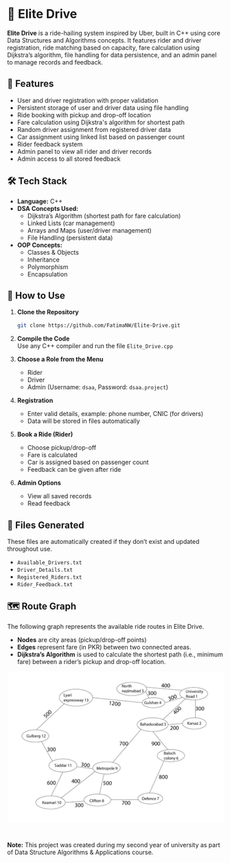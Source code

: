 # 🚗 Elite Drive
**Elite Drive** is a ride-hailing system inspired by Uber, built in C++ using core Data Structures and Algorithms concepts. It features rider and driver registration, ride matching based on capacity, fare calculation using Dijkstra’s algorithm, file handling for data persistence, and an admin panel to manage records and feedback.

## 🚀 Features

- User and driver registration with proper validation  
- Persistent storage of user and driver data using file handling  
- Ride booking with pickup and drop-off location  
- Fare calculation using Dijkstra's algorithm for shortest path  
- Random driver assignment from registered driver data  
- Car assignment using linked list based on passenger count  
- Rider feedback system  
- Admin panel to view all rider and driver records  
- Admin access to all stored feedback

## 🛠 Tech Stack

- **Language:** C++
- **DSA Concepts Used:**  
  - Dijkstra’s Algorithm (shortest path for fare calculation)  
  - Linked Lists (car management)  
  - Arrays and Maps (user/driver management)  
  - File Handling (persistent data)  
- **OOP Concepts:**  
  - Classes & Objects  
  - Inheritance  
  - Polymorphism  
  - Encapsulation

## 🧭 How to Use

1. **Clone the Repository**
   ```bash
   git clone https://github.com/FatimaNW/Elite-Drive.git
   ```
   
2. **Compile the Code**      
   Use any C++ compiler and run the file `Elite_Drive.cpp`

3. **Choose a Role from the Menu**  
   - Rider  
   - Driver  
   - Admin (Username: `dsaa`, Password: `dsaa.project`)

4. **Registration**  
   - Enter valid details, example: phone number, CNIC (for drivers)  
   - Data will be stored in files automatically  

5. **Book a Ride (Rider)**  
   - Choose pickup/drop-off  
   - Fare is calculated  
   - Car is assigned based on passenger count  
   - Feedback can be given after ride  

6. **Admin Options**  
   - View all saved records  
   - Read feedback

## 📄 Files Generated

These files are automatically created if they don’t exist and updated throughout use.

- `Available_Drivers.txt`
- `Driver_Details.txt` 
- `Registered_Riders.txt`   
- `Rider_Feedback.txt` 
   
## 🗺️ Route Graph

The following graph represents the available ride routes in Elite Drive.

 - **Nodes** are city areas (pickup/drop-off points)
 - **Edges** represent fare (in PKR) between two connected areas.
 - **Dijkstra’s Algorithm** is used to calculate the shortest path (i.e., minimum fare) between a rider’s pickup and drop-off location.

![Route Graph](Route_Graph.png)

#
**Note:** This project was created during my second year of university as part of Data Structure Algorithms & Applications course.
